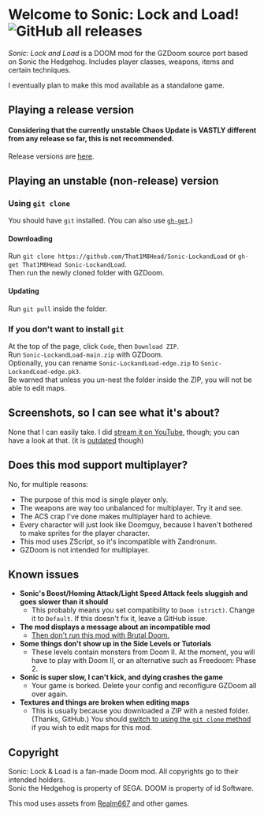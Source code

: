 # Welcome to Sonic: Lock and Load! ![GitHub all releases](https://img.shields.io/github/downloads/SpeedStriker243/sonicdoom/total)
*Sonic: Lock and Load* is a DOOM mod for the GZDoom source port based on Sonic the Hedgehog.
Includes player classes, weapons, items and certain techniques.

I eventually plan to make this mod available as a standalone game.

## Playing a release version
#### Considering that the currently unstable Chaos Update is VASTLY different from any release so far, this is not recommended.
Release versions are [here](https://github.com/That1M8Head/Sonic-LockandLoad/releases). 

## Playing an unstable (non-release) version
### Using `git clone`
You should have `git` installed. (You can also use [`gh-get`](https://github.com/That1M8Head/gh-get).)

#### Downloading
Run `git clone https://github.com/That1M8Head/Sonic-LockandLoad` or `gh-get That1M8Head Sonic-LockandLoad`.<br>
Then run the newly cloned folder with GZDoom.

#### Updating
Run `git pull` inside the folder.

### If you don't want to install `git`
At the top of the page, click `Code`, then `Download ZIP`.<br>
Run `Sonic-LockandLoad-main.zip` with GZDoom.<br>
Optionally, you can rename `Sonic-LockandLoad-edge.zip` to `Sonic-LockandLoad-edge.pk3`.<br>
Be warned that unless you un-nest the folder inside the ZIP, you will not be able to edit maps.

## Screenshots, so I can see what it's about?
None that I can easily take. I did [stream it on YouTube](https://www.youtube.com/embed/o8zHD-PQBJ8), though; you can have a look at that. (it is [outdated](https://github.com/That1M8Head/Sonic-LockandLoad/tree/617fbe9babf6ddc7941ee91a8628a01ce0de5413) though)

## Does this mod support multiplayer?
No, for multiple reasons:

- The purpose of this mod is single player only.
- The weapons are way too unbalanced for multiplayer. Try it and see.
- The ACS crap I've done makes multiplayer hard to achieve.
- Every character will just look like Doomguy, because I haven't bothered to make sprites for the player character.
- This mod uses ZScript, so it's incompatible with Zandronum.
- GZDoom is not intended for multiplayer.

## Known issues
- **Sonic's Boost/Homing Attack/Light Speed Attack feels sluggish and goes slower than it should**
    - This probably means you set compatibility to `Doom (strict)`. Change it to `Default`. If this doesn't fix it, leave a GitHub issue.
- **The mod displays a message about an incompatible mod**
    - [Then don't run this mod with Brutal Doom.](https://forum.zdoom.org/viewtopic.php?t=47678)
- **Some things don't show up in the Side Levels or Tutorials**
    - These levels contain monsters from Doom II. At the moment, you will have to play with Doom II, or an alternative such as Freedoom: Phase 2.
- **Sonic is super slow, I can't kick, and dying crashes the game**
    - Your game is borked. Delete your config and reconfigure GZDoom all over again.
- **Textures and things are broken when editing maps**
    - This is usually because you downloaded a ZIP with a nested folder. (Thanks, GitHub.) You should [switch to using the `git clone` method](https://github.com/That1M8Head/Sonic-LockandLoad#using-git-clone) if you wish to edit maps for this mod.

## Copyright
Sonic: Lock & Load is a fan-made Doom mod. All copyrights go to their intended holders.<br>
Sonic the Hedgehog is property of SEGA. DOOM is property of id Software.

This mod uses assets from [Realm667](https://www.realm667.com) and other games.
